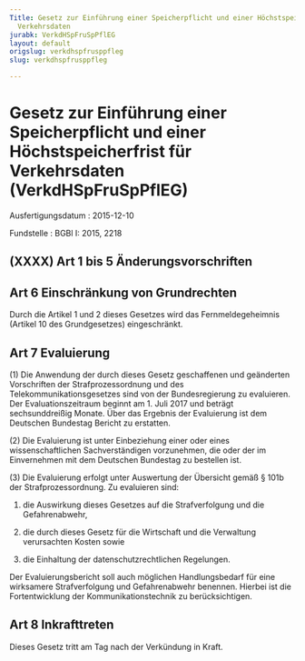 ```yaml
---
Title: Gesetz zur Einführung einer Speicherpflicht und einer Höchstspeicherfrist für
  Verkehrsdaten
jurabk: VerkdHSpFruSpPflEG
layout: default
origslug: verkdhspfrusppfleg
slug: verkdhspfrusppfleg

---
```


# Gesetz zur Einführung einer Speicherpflicht und einer Höchstspeicherfrist für Verkehrsdaten (VerkdHSpFruSpPflEG)

Ausfertigungsdatum
:   2015-12-10

Fundstelle
:   BGBl I: 2015, 2218

[^F791725_01_BJNR221800015]:     Notifiziert gemäß der Richtlinie 98/34/EG des Europäischen Parlaments und des Rates vom 22. Juni 1998 über ein Informationsverfahren auf dem Gebiet der Normen und technischen Vorschriften und der Vorschriften für die Dienste der Informationsgesellschaft (ABl. L 204 vom 21.07.1998, S. 37), zuletzt geändert durch Artikel 26 Absatz 2 der Verordnung (EU) Nr. 1025/2012 des Europäischen Parlaments und des Rates vom 25. Oktober 2012 (ABl. L 316 vom 14.11.2012, S. 12).


## (XXXX) Art 1 bis 5 Änderungsvorschriften


## Art 6 Einschränkung von Grundrechten

Durch die Artikel 1 und 2 dieses Gesetzes wird das Fernmeldegeheimnis (Artikel 10 des Grundgesetzes) eingeschränkt.


## Art 7 Evaluierung

(1) Die Anwendung der durch dieses Gesetz geschaffenen und geänderten Vorschriften der Strafprozessordnung und des Telekommunikationsgesetzes sind von der Bundesregierung zu evaluieren. Der Evaluationszeitraum beginnt am 1. Juli 2017 und beträgt sechsunddreißig Monate. Über das Ergebnis der Evaluierung ist dem Deutschen Bundestag Bericht zu erstatten.

(2) Die Evaluierung ist unter Einbeziehung einer oder eines wissenschaftlichen Sachverständigen vorzunehmen, die oder der im Einvernehmen mit dem Deutschen Bundestag zu bestellen ist.

(3) Die Evaluierung erfolgt unter Auswertung der Übersicht gemäß § 101b der Strafprozessordnung. Zu evaluieren sind:

1.  die Auswirkung dieses Gesetzes auf die Strafverfolgung und die Gefahrenabwehr,


2.  die durch dieses Gesetz für die Wirtschaft und die Verwaltung verursachten Kosten sowie


3.  die Einhaltung der datenschutzrechtlichen Regelungen.



Der Evaluierungsbericht soll auch möglichen Handlungsbedarf für eine wirksamere Strafverfolgung und Gefahrenabwehr benennen. Hierbei ist die Fortentwicklung der Kommunikationstechnik zu berücksichtigen.


## Art 8 Inkrafttreten

Dieses Gesetz tritt am Tag nach der Verkündung in Kraft.

